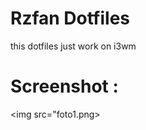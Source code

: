 <h1>Rzfan Dotfiles</h1>
<p>this dotfiles just work on i3wm</p>

<h1>Screenshot : </h1>

<img src="foto1.png>
